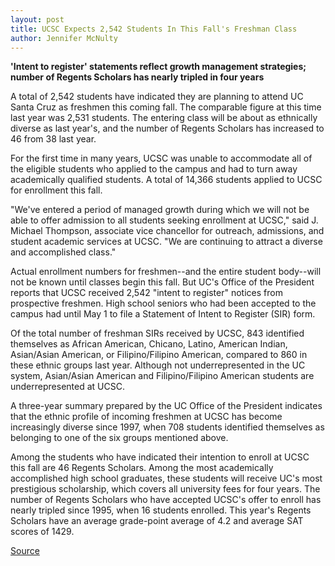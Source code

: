 ```yaml
---
layout: post
title: UCSC Expects 2,542 Students In This Fall's Freshman Class
author: Jennifer McNulty
---
```


**'Intent to register' statements reflect growth management strategies; number of Regents Scholars has nearly tripled in four years**

A total of 2,542 students have indicated they are planning to attend UC Santa Cruz as freshmen this coming fall. The comparable figure at this time last year was 2,531 students. The entering class will be about as ethnically diverse as last year's, and the number of Regents Scholars has increased to 46 from 38 last year.

For the first time in many years, UCSC was unable to accommodate all of the eligible students who applied to the campus and had to turn away academically qualified students. A total of 14,366 students applied to UCSC for enrollment this fall.

"We've entered a period of managed growth during which we will not be able to offer admission to all students seeking enrollment at UCSC," said J. Michael Thompson, associate vice chancellor for outreach, admissions, and student academic services at UCSC. "We are continuing to attract a diverse and accomplished class."

Actual enrollment numbers for freshmen--and the entire student body--will not be known until classes begin this fall. But UC's Office of the President reports that UCSC received 2,542 "intent to register" notices from prospective freshmen. High school seniors who had been accepted to the campus had until May 1 to file a Statement of Intent to Register (SIR) form.

Of the total number of freshman SIRs received by UCSC, 843 identified themselves as African American, Chicano, Latino, American Indian, Asian/Asian American, or Filipino/Filipino American, compared to 860 in these ethnic groups last year. Although not underrepresented in the UC system, Asian/Asian American and Filipino/Filipino American students are underrepresented at UCSC.

A three-year summary prepared by the UC Office of the President indicates that the ethnic profile of incoming freshmen at UCSC has become increasingly diverse since 1997, when 708 students identified themselves as belonging to one of the six groups mentioned above.

Among the students who have indicated their intention to enroll at UCSC this fall are 46 Regents Scholars. Among the most academically accomplished high school graduates, these students will receive UC's most prestigious scholarship, which covers all university fees for four years. The number of Regents Scholars who have accepted UCSC's offer to enroll has nearly tripled since 1995, when 16 students enrolled. This year's Regents Scholars have an average grade-point average of 4.2 and average SAT scores of 1429.

[Source](http://www1.ucsc.edu/oncampus/currents/98-99/05-31/sirs.htm "Permalink to Admissions intent to register statements for fall 1999; 05-31-99")
